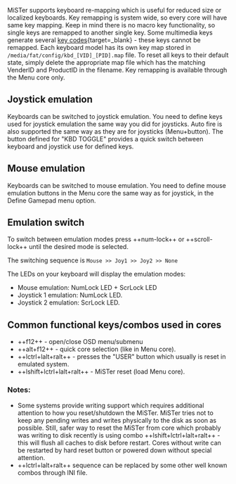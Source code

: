 MiSTer supports keyboard re-mapping which is useful for reduced size or localized keyboards. Key remapping is system wide, so every core will have same key mapping. Keep in mind there is no macro key functionality, so single keys are remapped to another single key. Some multimedia keys generate several [key codes](https://www.scs.stanford.edu/10wi-cs140/pintos/specs/kbd/scancodes-5.html){target=_blank} - these keys cannot be remapped. Each keyboard model has its own key map stored in `/media/fat/config/kbd_[VID]_[PID].map` file. To reset all keys to their default state, simply delete the appropriate map file which has the matching VenderID and ProductID in the filename. Key remapping is available through the Menu core only.

## Joystick emulation

Keyboards can be switched to joystick emulation. You need to define keys used for joystick emulation the same way you did for joysticks. Auto fire is also supported the same way as they are for joysticks (Menu+button). The button defined for "KBD TOGGLE" provides a quick switch between keyboard and joystick use for defined keys.

## Mouse emulation

Keyboards can be switched to mouse emulation. You need to define mouse emulation buttons in the Menu core the same way as for joystick, in the Define Gamepad menu option.

## Emulation switch

To switch between emulation modes press ++num-lock++ or ++scroll-lock++ until the desired mode is selected. 

The switching sequence is `Mouse >> Joy1 >> Joy2 >> None`

The LEDs on your keyboard will display the emulation modes:

* Mouse emulation: NumLock LED + ScrLock LED
* Joystick 1 emulation: NumLock LED.
* Joystick 2 emulation: ScrLock LED.

## Common functional keys/combos used in cores

* ++f12++ - open/close OSD menu/submenu
* ++alt+f12++ - quick core selection (like in Menu core).
* ++lctrl+lalt+ralt++ - presses the "USER" button which usually is reset in emulated system.
* ++lshift+lctrl+lalt+ralt++ - MiSTer reset (load Menu core).

### Notes:

* Some systems provide writing support which requires additional attention to how you reset/shutdown the MiSTer. MiSTer tries not to keep any pending writes and writes physically to the disk as soon as possible. Still, safer way to reset the MiSTer from core which probably was writing to disk recently is using combo ++lshift+lctrl+lalt+ralt++ - this will flush all caches to disk before restart. Cores without write can be restarted by hard reset button or powered down without special attention.
* ++lctrl+lalt+ralt++ sequence can be replaced by some other well known combos through INI file.
